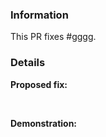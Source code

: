 <!-- 
    Failure to fill out this template properly may result in your PR being ignored without warning. 
    
    The ROS Robot project is licensed under the GNU GPL-v3 license, By contributing to the ROS Robot project
    You agree to license your contribution under the GNU GPL-v3 license, which can be found here: https://github.com/samyarsadat/ROS-Robot/blob/dev/LICENSE
-->


### Information

<!-- Replace #gggg with the number of the original issue. -->

This PR fixes #gggg. 

### Details

**Proposed fix:**



<br>

**Demonstration:**    

<!--
    Include screenshots, log, ext. from before and after as necessary.
-->
